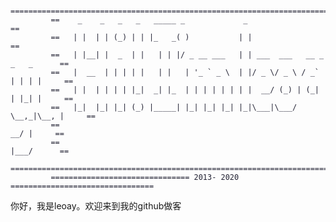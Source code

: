 <style>
    code {
        color: #232334;
    }
</style>

```
         ===========================================================================
         ==    _    _   _   _   _____ _             _                             ==
         ==   | |  | | (_) | | |_   _( )           | |                            ==
         ==   | |__| |  _  | |   | | |/ _ __ ___   | | ___  ___   __ _ _   _      ==
         ==   |  __  | | | | |   | |   | '_ ` _ \  | |/ _ \/ _ \ / _` | | | |     ==
         ==   | |  | | | | |_|  _| |_  | | | | | | | |  __/ (_) | (_| | |_| |     ==
         ==   |_|  |_| |_| (_) |_____| |_| |_| |_| |_|\___|\___/ \__,_|\__, |     ==
         ==                                                             __/ |     ==
         ==                                                            |___/      ==
         ===========================================================================
         =============================== 2013- 2020 ================================
```

你好，我是leoay。欢迎来到我的github做客

<!-- 我会在这里分享以下几个方面的内容：
1. 算法
2. 编程Go, PHP, C/C++
3. uboot以及linux内核
4. React -->







<!-- 
Todo:
### 教程

### 计算机科学基础系列文章

### 项目
1. 一个Go静态博客项目，类似于Hugo
2.  -->
